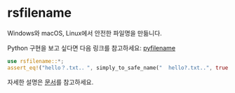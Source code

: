 # rsfilename

Windows와 macOS, Linux에서 안전한 파일명을 만듦니다.

Python 구현을 보고 싶다면 다음 링크를 참고하세요: [pyfilename](https://github.com/ilotoki0804/pyfilename)

```rust
use rsfilename::*;
assert_eq!("hello？.txt.．", simply_to_safe_name("  hello?.txt..", true));
```

자세한 설명은 [문서](https://docs.rs/rsfilename/latest/rsfilename/)를 참고하세요.
